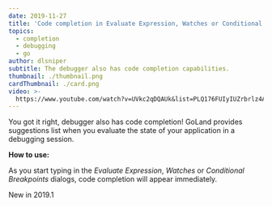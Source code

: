 ```yaml
---
date: 2019-11-27
title: 'Code completion in Evaluate Expression, Watches or Conditional Breakpoints'
topics:
  - completion
  - debugging
  - go
author: dlsniper
subtitle: The debugger also has code completion capabilities.
thumbnail: ./thumbnail.png
cardThumbnail: ./card.png
video: >-
  https://www.youtube.com/watch?v=UVkc2qDQAUk&list=PLQ176FUIyIUZrbrlz4AY1V8VzBJKZyVlW&index=15
---
```

You got it right, debugger also has code completion! GoLand provides 
suggestions list when you evaluate the state of your application in a 
debugging session.

**How to use:**

As you start typing in the _Evaluate Expression_, _Watches_ or _Conditional Breakpoints_ dialogs, code 
completion will appear immediately.

<span class="tag is-rounded">New in 2019.1</span>

